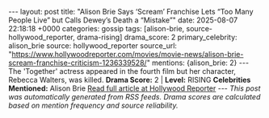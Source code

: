 --- layout: post title: "Alison Brie Says ‘Scream’ Franchise Lets “Too Many People Live” but Calls Dewey’s Death a “Mistake”" date: 2025-08-07 22:18:18 +0000 categories: gossip tags: [alison-brie, source-hollywood_reporter, drama-rising] drama_score: 2 primary_celebrity: alison_brie source: hollywood_reporter source_url: "https://www.hollywoodreporter.com/movies/movie-news/alison-brie-scream-franchise-criticism-1236339528/" mentions: {alison_brie: 2} --- The 'Together' actress appeared in the fourth film but her character, Rebecca Walters, was killed. **Drama Score:** 2 | **Level:** RISING **Celebrities Mentioned:** Alison Brie [Read full article at Hollywood Reporter](https://www.hollywoodreporter.com/movies/movie-news/alison-brie-scream-franchise-criticism-1236339528/) --- *This post was automatically generated from RSS feeds. Drama scores are calculated based on mention frequency and source reliability.*